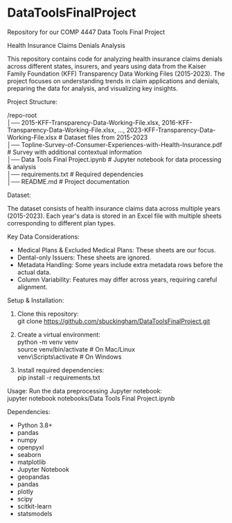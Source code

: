 # DataToolsFinalProject   
Repository for our COMP 4447 Data Tools Final Project  

Health Insurance Claims Denials Analysis  

This repository contains code for analyzing health insurance claims denials across different states, insurers, and years using data from the Kaiser Family Foundation (KFF) Transparency Data Working Files (2015-2023). The project focuses on understanding trends in claim applications and denials, preparing the data for analysis, and visualizing key insights.

Project Structure:  

/repo-root  
│── 2015-KFF-Transparency-Data-Working-File.xlsx, 2016-KFF-Transparency-Data-Working-File.xlsx, ..., 2023-KFF-Transparency-Data-Working-File.xlsx   # Dataset files from 2015-2023   
│── Topline-Survey-of-Consumer-Experiences-with-Health-Insurance.pdf # Survey with additional contextual information   
│── Data Tools Final Project.ipynb      # Jupyter notebook for data processing & analysis    
│── requirements.txt                  # Required dependencies   
│── README.md                         # Project documentation   

Dataset:   

The dataset consists of health insurance claims data across multiple years (2015-2023). Each year's data is stored in an Excel file with multiple sheets corresponding to different plan types.   

Key Data Considerations:   
- Medical Plans & Excluded Medical Plans: These sheets are our focus.  
- Dental-only Issuers: These sheets are ignored.  
- Metadata Handling: Some years include extra metadata rows before the actual data.   
- Column Variability: Features may differ across years, requiring careful alignment.   

Setup & Installation:   

1. Clone this repository:   
   git clone https://github.com/sbuckingham/DataToolsFinalProject.git   

2. Create a virtual environment:   
   python -m venv venv   
   source venv/bin/activate   # On Mac/Linux   
   venv\Scripts\activate      # On Windows   

3. Install required dependencies:  
   pip install -r requirements.txt   

Usage:   Run the data preprocessing Jupyter notebook:   
   jupyter notebook notebooks/Data Tools Final Project.ipynb   


Dependencies:
- Python 3.8+
- pandas
- numpy
- openpyxl
- seaborn
- matplotlib
- Jupyter Notebook
- geopandas
- pandas
- plotly
- scipy
- scitkit-learn
- statsmodels



